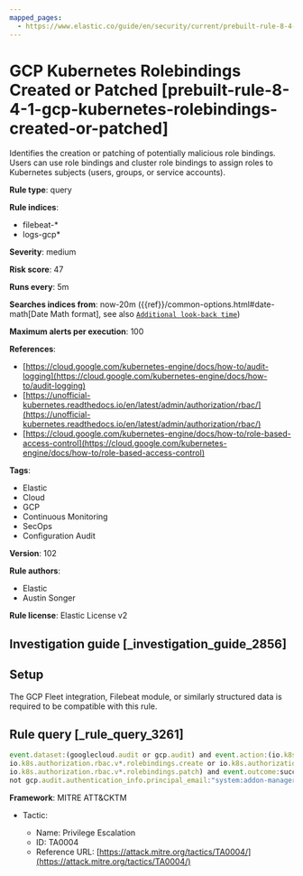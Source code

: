 ```yaml
---
mapped_pages:
  - https://www.elastic.co/guide/en/security/current/prebuilt-rule-8-4-1-gcp-kubernetes-rolebindings-created-or-patched.html
---
```


# GCP Kubernetes Rolebindings Created or Patched [prebuilt-rule-8-4-1-gcp-kubernetes-rolebindings-created-or-patched]

Identifies the creation or patching of potentially malicious role bindings. Users can use role bindings and cluster role bindings to assign roles to Kubernetes subjects (users, groups, or service accounts).

**Rule type**: query

**Rule indices**:

* filebeat-*
* logs-gcp*

**Severity**: medium

**Risk score**: 47

**Runs every**: 5m

**Searches indices from**: now-20m ({{ref}}/common-options.html#date-math[Date Math format], see also [`Additional look-back time`](docs-content://solutions/security/detect-and-alert/create-detection-rule.md#rule-schedule))

**Maximum alerts per execution**: 100

**References**:

* [https://cloud.google.com/kubernetes-engine/docs/how-to/audit-logging](https://cloud.google.com/kubernetes-engine/docs/how-to/audit-logging)
* [https://unofficial-kubernetes.readthedocs.io/en/latest/admin/authorization/rbac/](https://unofficial-kubernetes.readthedocs.io/en/latest/admin/authorization/rbac/)
* [https://cloud.google.com/kubernetes-engine/docs/how-to/role-based-access-control](https://cloud.google.com/kubernetes-engine/docs/how-to/role-based-access-control)

**Tags**:

* Elastic
* Cloud
* GCP
* Continuous Monitoring
* SecOps
* Configuration Audit

**Version**: 102

**Rule authors**:

* Elastic
* Austin Songer

**Rule license**: Elastic License v2

## Investigation guide [_investigation_guide_2856]

## Setup

The GCP Fleet integration, Filebeat module, or similarly structured data is required to be compatible with this rule.

## Rule query [_rule_query_3261]

```js
event.dataset:(googlecloud.audit or gcp.audit) and event.action:(io.k8s.authorization.rbac.v*.clusterrolebindings.create or
io.k8s.authorization.rbac.v*.rolebindings.create or io.k8s.authorization.rbac.v*.clusterrolebindings.patch or
io.k8s.authorization.rbac.v*.rolebindings.patch) and event.outcome:success and
not gcp.audit.authentication_info.principal_email:"system:addon-manager"
```

**Framework**: MITRE ATT&CKTM

* Tactic:

    * Name: Privilege Escalation
    * ID: TA0004
    * Reference URL: [https://attack.mitre.org/tactics/TA0004/](https://attack.mitre.org/tactics/TA0004/)



